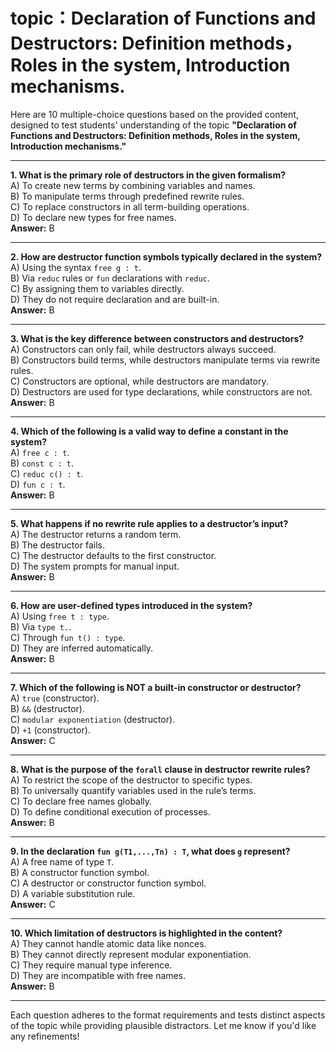 # topic：Declaration of Functions and Destructors: Definition methods，Roles in the system, Introduction mechanisms.

Here are 10 multiple-choice questions based on the provided content, designed to test students' understanding of the topic **"Declaration of Functions and Destructors: Definition methods, Roles in the system, Introduction mechanisms."**  

---

**1. What is the primary role of destructors in the given formalism?**  
A) To create new terms by combining variables and names.  
B) To manipulate terms through predefined rewrite rules.  
C) To replace constructors in all term-building operations.  
D) To declare new types for free names.  
**Answer:** B  

---

**2. How are destructor function symbols typically declared in the system?**  
A) Using the syntax `free g : t`.  
B) Via `reduc` rules or `fun` declarations with `reduc`.  
C) By assigning them to variables directly.  
D) They do not require declaration and are built-in.  
**Answer:** B  

---

**3. What is the key difference between constructors and destructors?**  
A) Constructors can only fail, while destructors always succeed.  
B) Constructors build terms, while destructors manipulate terms via rewrite rules.  
C) Constructors are optional, while destructors are mandatory.  
D) Destructors are used for type declarations, while constructors are not.  
**Answer:** B  

---

**4. Which of the following is a valid way to define a constant in the system?**  
A) `free c : t`.  
B) `const c : t`.  
C) `reduc c() : t`.  
D) `fun c : t`.  
**Answer:** B  

---

**5. What happens if no rewrite rule applies to a destructor’s input?**  
A) The destructor returns a random term.  
B) The destructor fails.  
C) The destructor defaults to the first constructor.  
D) The system prompts for manual input.  
**Answer:** B  

---

**6. How are user-defined types introduced in the system?**  
A) Using `free t : type`.  
B) Via `type t.`.  
C) Through `fun t() : type`.  
D) They are inferred automatically.  
**Answer:** B  

---

**7. Which of the following is NOT a built-in constructor or destructor?**  
A) `true` (constructor).  
B) `&&` (destructor).  
C) `modular exponentiation` (destructor).  
D) `+1` (constructor).  
**Answer:** C  

---

**8. What is the purpose of the `forall` clause in destructor rewrite rules?**  
A) To restrict the scope of the destructor to specific types.  
B) To universally quantify variables used in the rule’s terms.  
C) To declare free names globally.  
D) To define conditional execution of processes.  
**Answer:** B  

---

**9. In the declaration `fun g(T1,...,Tn) : T`, what does `g` represent?**  
A) A free name of type `T`.  
B) A constructor function symbol.  
C) A destructor or constructor function symbol.  
D) A variable substitution rule.  
**Answer:** C  

---

**10. Which limitation of destructors is highlighted in the content?**  
A) They cannot handle atomic data like nonces.  
B) They cannot directly represent modular exponentiation.  
C) They require manual type inference.  
D) They are incompatible with free names.  
**Answer:** B  

---  

Each question adheres to the format requirements and tests distinct aspects of the topic while providing plausible distractors. Let me know if you'd like any refinements!